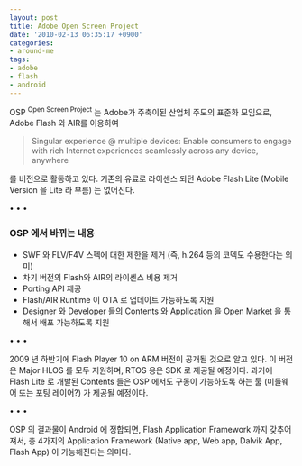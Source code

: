 ```yaml
---
layout: post
title: Adobe Open Screen Project
date: '2010-02-13 06:35:17 +0900'
categories:
- around-me
tags:
- adobe
- flash
- android
---
```


OSP <sup>Open Screen Project</sup> 는 Adobe가 주축이된 산업체 주도의 표준화 모임으로, Adobe Flash 와 AIR를 이용하여

> Singular experience @ multiple devices: Enable consumers to engage with rich Internet experiences seamlessly across any device, anywhere

를 비전으로 활동하고 있다. 기존의 유료로 라이센스 되던 Adobe Flash Lite (Mobile Version 을 Lite 라 부름) 는 없어진다.

<div class="spacer">• • •</div>

### OSP 에서 바뀌는 내용

- SWF 와 FLV/F4V 스펙에 대한 제한을 제거 (즉, h.264 등의 코덱도 수용한다는 의미)
- 차기 버전의 Flash와 AIR의 라이센스 비용 제거
- Porting API 제공
- Flash/AIR Runtime 이 OTA 로 업데이트 가능하도록 지원
- Designer 와 Developer 들의 Contents 와 Application 을 Open Market 을 통해서 배포 가능하도록 지원

<div class="spacer">• • •</div>

2009 년 하반기에 Flash Player 10 on ARM 버전이 공개될 것으로 알고 있다. 이 버전은 Major HLOS 를 모두 지원하며, RTOS 용은 SDK 로 제공될 예정이다. 과거에 Flash Lite 로 개발된 Contents 들은 OSP 에서도 구동이 가능하도록 하는 툴 (미들웨어 또는 포팅 레이어?) 가 제공될 예정이다.

<div class="spacer">• • •</div>

OSP 의 결과물이 Android 에 정합되면, Flash Application Framework 까지 갖추어 져서, 총 4가지의 Application Framework (Native app, Web app, Dalvik App, Flash App) 이 가능해진다는 의미다.
